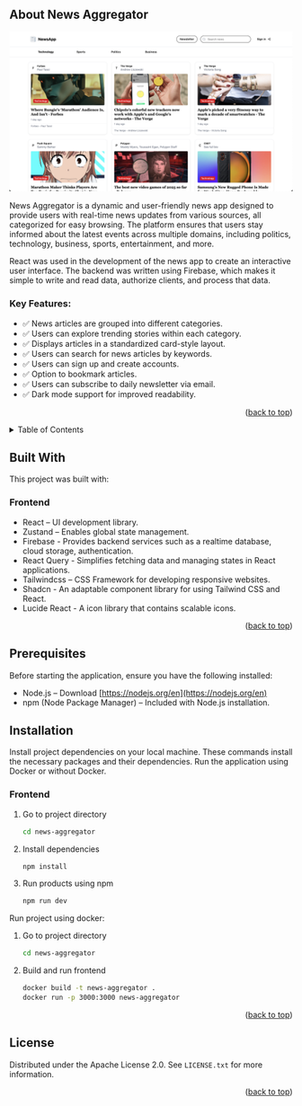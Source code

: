 
<a id="readme-top"></a>

<!-- ABOUT THE PROJECT -->
## About News Aggregator

[![News Page](public/page_news.png)](public/page_news.png)

News Aggregator is a dynamic and user-friendly news app designed to provide users with real-time news updates from various sources, all categorized for easy browsing. The platform ensures that users stay informed about the latest events across multiple domains, including politics, technology, business, sports, entertainment, and more.  

React was used in the development of the news app to create an interactive user interface. The backend was written using Firebase, which makes it simple to write and read data, authorize clients, and process that data.

### Key Features:
- ✅ News articles are grouped into different categories.
- ✅ Users can explore trending stories within each category.
- ✅ Displays articles in a standardized card-style layout.
- ✅ Users can search for news articles by keywords.
- ✅ Users can sign up and create accounts.
- ✅ Option to bookmark articles.
- ✅ Users can subscribe to daily newsletter via email.
- ✅ Dark mode support for improved readability.



<p align="right">(<a href="#readme-top">back to top</a>)</p>

<!-- TABLE OF CONTENTS -->
<details>
  <summary>Table of Contents</summary>
  <ol>
    <li>
      <a href="#about-the-project">About The Project</a>
      <ul>
        <li><a href="#built-with">Built With</a></li>
      </ul>
    </li>
    <li>
      <a href="#getting-started">Getting Started</a>
      <ul>
        <li><a href="#prerequisites">Prerequisites</a></li>
        <li><a href="#installation">Installation</a></li>
      </ul>
    </li>
    <li><a href="#license">License</a></li>

  </ol>
</details>

## Built With

This project was built with:

### Frontend
- React – UI development library.
- Zustand – Enables global state management.
- Firebase - Provides backend services such as a realtime database, cloud storage, authentication.
- React Query - Simplifies fetching data and managing states in React applications.
- Tailwindcss – CSS Framework for developing responsive websites.
- Shadcn - An adaptable component library for using Tailwind CSS and React.
- Lucide React - A icon library that contains scalable icons.

<p align="right">(<a href="#readme-top">back to top</a>)</p>


## Prerequisites

Before starting the application, ensure you have the following installed:

* Node.js – Download [https://nodejs.org/en](https://nodejs.org/en)
* npm (Node Package Manager) – Included with Node.js installation.

## Installation
Install project dependencies on your local machine. These commands install the necessary packages and their dependencies. Run the application using Docker or without Docker.

### Frontend
1. Go to project directory
    ```sh
   cd news-aggregator
   ```
2. Install dependencies
   ```sh
   npm install
   ```
3. Run products using npm
   ```sh
   npm run dev
   ```
Run project using docker:

1. Go to project directory
    ```sh
   cd news-aggregator
   ```

2. Build and run frontend
   ```sh
   docker build -t news-aggregator .
   docker run -p 3000:3000 news-aggregator
   ```

<p align="right">(<a href="#readme-top">back to top</a>)</p>

<!-- LICENSE -->
## License

Distributed under the Apache License 2.0. See `LICENSE.txt` for more information.

<p align="right">(<a href="#readme-top">back to top</a>)</p>